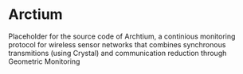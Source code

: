 # Arctium

Placeholder for the source code of Archtium, a continious monitoring protocol for wireless sensor networks that combines synchronous transmitions (using Crystal) and communication reduction through Geometric Monitoring
